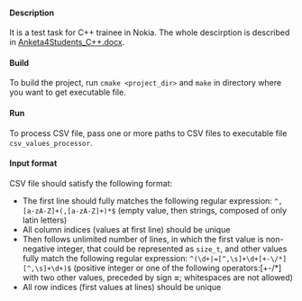 #### Description

It is a test task for C++ trainee in Nokia. The whole descirption is described in [Anketa4Students_C++.docx](Anketa4Students_C++.docx).

#### Build

To build the project, run `cmake <project_dir>` and `make` in directory where you want to get executable file.

#### Run

To process CSV file, pass one or more paths to CSV files to executable file `csv_values_processor`.

#### Input format

CSV file should satisfy the following format:
* The first line should fully matches the following regular expression: `^,[a-zA-Z]+(,[a-zA-Z]+)*$` (empty value, then strings, composed of only latin letters)
* All column indices (values at first line) should be unique
* Then follows unlimited number of lines, in which the first value is non-negative integer, that could be represented as `size_t`, and other values fully match the following regular expression: `^(\d+|=[^,\s]+\d+[+-\/*][^,\s]+\d+)$` (positive integer or one of the following operators:[+-/*] with two other values, preceded by sign **=**; whitespaces are not allowed)
* All row indices (first values at lines) should be unique
